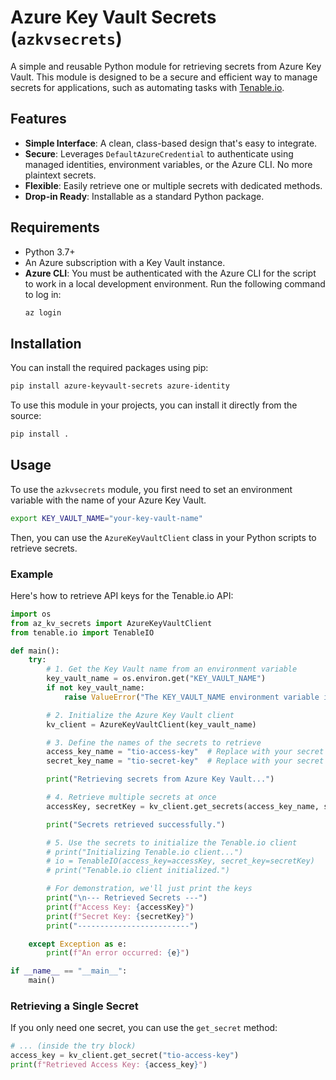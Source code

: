 # Azure Key Vault Secrets (`azkvsecrets`)

A simple and reusable Python module for retrieving secrets from Azure Key Vault. This module is designed to be a secure and efficient way to manage secrets for applications, such as automating tasks with [Tenable.io](https://github.com/maurelius/tenable).

## Features

-   **Simple Interface**: A clean, class-based design that's easy to integrate.
-   **Secure**: Leverages `DefaultAzureCredential` to authenticate using managed identities, environment variables, or the Azure CLI. No more plaintext secrets.
-   **Flexible**: Easily retrieve one or multiple secrets with dedicated methods.
-   **Drop-in Ready**: Installable as a standard Python package.

## Requirements

-   Python 3.7+
-   An Azure subscription with a Key Vault instance.
-   **Azure CLI**: You must be authenticated with the Azure CLI for the script to work in a local development environment. Run the following command to log in:
    ```bash
    az login
    ```

## Installation

You can install the required packages using pip:

```bash
pip install azure-keyvault-secrets azure-identity
```

To use this module in your projects, you can install it directly from the source:

```bash
pip install .
```

## Usage

To use the `azkvsecrets` module, you first need to set an environment variable with the name of your Azure Key Vault.

```bash
export KEY_VAULT_NAME="your-key-vault-name"
```

Then, you can use the `AzureKeyVaultClient` class in your Python scripts to retrieve secrets.

### Example

Here's how to retrieve API keys for the Tenable.io API:

```python
import os
from az_kv_secrets import AzureKeyVaultClient
from tenable.io import TenableIO

def main():
    try:
        # 1. Get the Key Vault name from an environment variable
        key_vault_name = os.environ.get("KEY_VAULT_NAME")
        if not key_vault_name:
            raise ValueError("The KEY_VAULT_NAME environment variable is not set.")

        # 2. Initialize the Azure Key Vault client
        kv_client = AzureKeyVaultClient(key_vault_name)

        # 3. Define the names of the secrets to retrieve
        access_key_name = "tio-access-key"  # Replace with your secret name
        secret_key_name = "tio-secret-key"  # Replace with your secret name

        print("Retrieving secrets from Azure Key Vault...")

        # 4. Retrieve multiple secrets at once
        accessKey, secretKey = kv_client.get_secrets(access_key_name, secret_key_name)

        print("Secrets retrieved successfully.")

        # 5. Use the secrets to initialize the Tenable.io client
        # print("Initializing Tenable.io client...")
        # io = TenableIO(access_key=accessKey, secret_key=secretKey)
        # print("Tenable.io client initialized.")

        # For demonstration, we'll just print the keys
        print("\n--- Retrieved Secrets ---")
        print(f"Access Key: {accessKey}")
        print(f"Secret Key: {secretKey}")
        print("-------------------------")

    except Exception as e:
        print(f"An error occurred: {e}")

if __name__ == "__main__":
    main()
```

### Retrieving a Single Secret

If you only need one secret, you can use the `get_secret` method:

```python
# ... (inside the try block)
access_key = kv_client.get_secret("tio-access-key")
print(f"Retrieved Access Key: {access_key}")
```